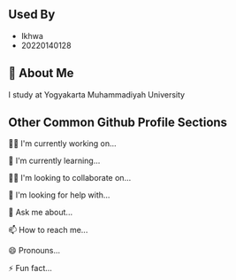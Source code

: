 ## Used By
- Ikhwa
- 20220140128


## 🚀 About Me
I study at Yogyakarta Muhammadiyah University


## Other Common Github Profile Sections
👩‍💻 I'm currently working on...

🧠 I'm currently learning...

👯‍♀️ I'm looking to collaborate on...

🤔 I'm looking for help with...

💬 Ask me about...

📫 How to reach me...

😄 Pronouns...

⚡️ Fun fact...
